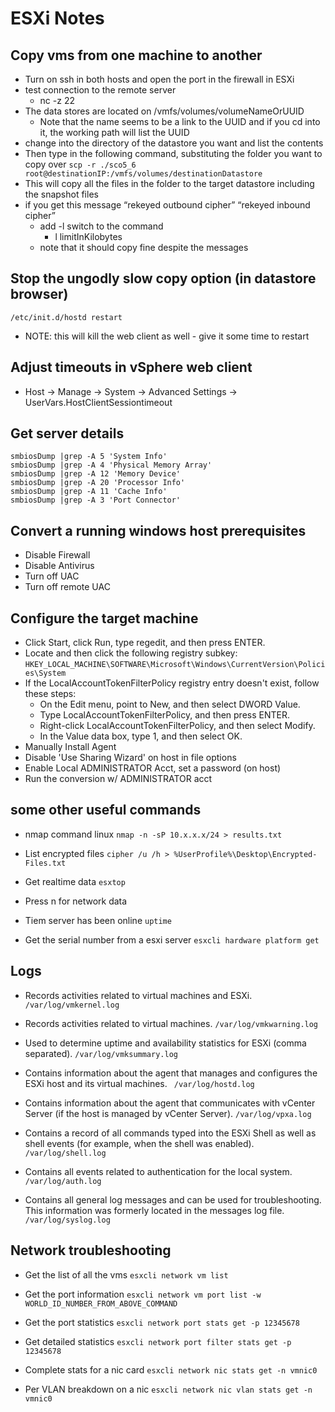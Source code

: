 # ESXi Notes

## Copy vms from one machine to another
- Turn on ssh in both hosts and open the port in the firewall in ESXi
- test connection to the remote server
    - nc -z <destination esxi host ip> 22
- The data stores are located on /vmfs/volumes/volumeNameOrUUID
    - Note that the name seems to be a link to the UUID and if you cd into it, the working path will list the UUID
- change into the directory of the datastore you want and list the contents
- Then type in the following command, substituting the folder you want to copy over
    ``` scp -r ./sco5_6 root@destinationIP:/vmfs/volumes/destinationDatastore ```
- This will copy all the files in the folder to the target datastore including the snapshot files
- if you get this message “rekeyed outbound cipher” “rekeyed inbound cipher”
    - add -l switch to the command
        - l limitInKilobytes
    - note that it should copy fine despite the messages

## Stop the ungodly slow copy option (in datastore browser)
```/etc/init.d/hostd restart```
- NOTE: this will kill the web client as well - give it some time to restart

## Adjust timeouts in vSphere web client
- Host -> Manage -> System -> Advanced Settings -> UserVars.HostClientSessiontimeout

## Get server details
```
smbiosDump |grep -A 5 'System Info'
smbiosDump |grep -A 4 'Physical Memory Array'
smbiosDump |grep -A 12 'Memory Device'
smbiosDump |grep -A 20 'Processor Info'
smbiosDump |grep -A 11 'Cache Info'
smbiosDump |grep -A 3 'Port Connector'
```
## Convert a running windows host prerequisites
- Disable Firewall
- Disable Antivirus
- Turn off UAC
- Turn off remote UAC

## Configure the target machine
- Click Start, click Run, type regedit, and then press ENTER.
- Locate and then click the following registry subkey:
``` HKEY_LOCAL_MACHINE\SOFTWARE\Microsoft\Windows\CurrentVersion\Policies\System ```
- If the LocalAccountTokenFilterPolicy registry entry doesn't exist, follow these steps:
    - On the Edit menu, point to New, and then select DWORD Value.
    - Type LocalAccountTokenFilterPolicy, and then press ENTER.
    - Right-click LocalAccountTokenFilterPolicy, and then select Modify.
    - In the Value data box, type 1, and then select OK.
- Manually Install Agent
- Disable 'Use Sharing Wizard' on host in file options
- Enable Local ADMINISTRATOR Acct, set a password (on host)
- Run the conversion w/ ADMINISTRATOR acct

## some other useful commands
- nmap command linux
```nmap -n -sP 10.x.x.x/24 > results.txt```

- List encrypted files
```cipher /u /h > %UserProfile%\Desktop\Encrypted-Files.txt```

- Get realtime data
```esxtop```
- Press n for network data

- Tiem server has been online
```uptime```

- Get the serial number from a esxi server
```esxcli hardware platform get```

## Logs
- Records activities related to virtual machines and ESXi.
```/var/log/vmkernel.log```

- Records activities related to virtual machines.
```/var/log/vmkwarning.log```

- Used to determine uptime and availability statistics for ESXi (comma separated).
```/var/log/vmksummary.log```

- Contains information about the agent that manages and configures the ESXi host and its virtual machines.
``` /var/log/hostd.log```

- Contains information about the agent that communicates with vCenter Server (if the host is managed by vCenter Server).
```/var/log/vpxa.log```

- Contains a record of all commands typed into the ESXi Shell as well as shell events (for example, when the shell was enabled).
```/var/log/shell.log```

- Contains all events related to authentication for the local system.
```/var/log/auth.log```

- Contains all general log messages and can be used for troubleshooting. This information was formerly located in the messages log file.
```/var/log/syslog.log```

## Network troubleshooting

- Get the list of all the vms
```esxcli network vm list```

- Get the port information
```esxcli network vm port list -w WORLD_ID_NUMBER_FROM_ABOVE_COMMAND```

- Get the port statistics
```esxcli network port stats get -p 12345678```

- Get detailed statistics
```esxcli network port filter stats get -p 12345678```

- Complete stats for a nic card
```esxcli network nic stats get -n vmnic0```

- Per VLAN breakdown on a nic
```esxcli network nic vlan stats get -n vmnic0```